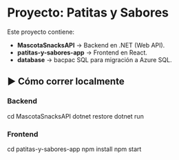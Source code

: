# Proyecto: Patitas y Sabores

Este proyecto contiene:

- **MascotaSnacksAPI** → Backend en .NET (Web API).
- **patitas-y-sabores-app** → Frontend en React.
- **database** → bacpac SQL para migración a Azure SQL.

  
## ▶️ Cómo correr localmente

### Backend
cd MascotaSnacksAPI
dotnet restore
dotnet run

### Frontend
cd patitas-y-sabores-app
npm install
npm start
